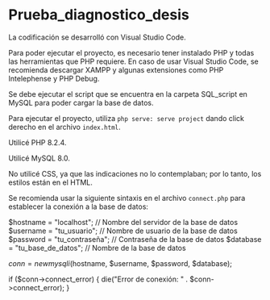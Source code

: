 # Prueba_diagnostico_desis
La codificación se desarrolló con Visual Studio Code.

Para poder ejecutar el proyecto, es necesario tener instalado PHP y todas las herramientas que PHP requiere. En caso de usar Visual Studio Code, se recomienda descargar XAMPP y algunas extensiones como PHP Intelephense y PHP Debug.

Se debe ejecutar el script que se encuentra en la carpeta SQL_script en MySQL para poder cargar la base de datos.

Para ejecutar el proyecto, utiliza `php serve: serve project` dando click derecho en el archivo `index.html`.

Utilicé PHP 8.2.4.

Utilicé MySQL 8.0.

No utilicé CSS, ya que las indicaciones no lo contemplaban; por lo tanto, los estilos están en el HTML.

Se recomienda usar la siguiente sintaxis en el archivo `connect.php` para establecer la conexión a la base de datos:

$hostname = "localhost"; // Nombre del servidor de la base de datos
$username = "tu_usuario"; // Nombre de usuario de la base de datos
$password = "tu_contraseña"; // Contraseña de la base de datos
$database = "tu_base_de_datos"; // Nombre de la base de datos

$conn = new mysqli($hostname, $username, $password, $database);

if ($conn->connect_error) {
    die("Error de conexión: " . $conn->connect_error);
}
